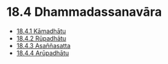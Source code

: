 # 18.4 Dhammadassanavāra

* [18.4.1 Kāmadhātu](18.4/18.4.1.md)
* [18.4.2 Rūpadhātu](18.4/18.4.2.md)
* [18.4.3 Asaññasatta](18.4/18.4.3.md)
* [18.4.4 Arūpadhātu](18.4/18.4.4.md)
